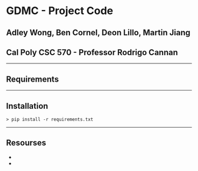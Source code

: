 # GDMC - Project Code

## Adley Wong, Ben Cornel, Deon Lillo, Martin Jiang
## Cal Poly CSC 570 - Professor Rodrigo Cannan
---
## Requirements

---
## Installation
```
> pip install -r requirements.txt
```




---
## Resourses
+ 
+ 
